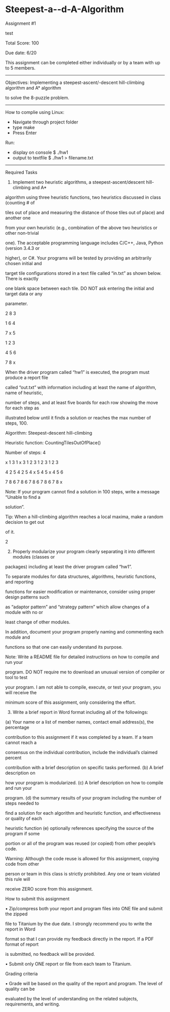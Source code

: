 # Steepest-a--d-A-Algorithm
Assignment #1

test

Total Score: 100

Due date: 6/20

This assignment can be completed either individually or by a team with up to 5 members.

---------------------------------------------------------------------------------------------------------------------

Objectives: Implementing a steepest-ascent/-descent hill-climbing algorithm and A* algorithm

to solve the 8-puzzle problem.

---------------------------------------------------------------------------------------------------------------------
How to complie using Linux:
- Navigate through project folder
- type make
- Press Enter

Run:
- display on console $ ./hw1
- output to textfile $ ./hw1 > filename.txt

---------------------------------------------------------------------------------------------------------------------

Required Tasks

1. Implement two heuristic algorithms, a steepest-ascent/descent hill-climbing and A*

algorithm using three heuristic functions, two heuristics discussed in class (counting # of

tiles out of place and measuring the distance of those tiles out of place) and another one

from your own heuristic (e.g., combination of the above two heuristics or other non-trivial

one). The acceptable programming language includes C/C++, Java, Python (version 3.4.3 or

higher), or C#. Your programs will be tested by providing an arbitrarily chosen initial and

target tile configurations stored in a text file called “in.txt” as shown below. There is exactly

one blank space between each tile. DO NOT ask entering the initial and target data or any

parameter.

2 8 3

1 6 4

7 x 5

1 2 3

4 5 6

7 8 x

When the driver program called “hw1” is executed, the program must produce a report file

called “out.txt” with information including at least the name of algorithm, name of heuristic,

number of steps, and at least five boards for each row showing the move for each step as

illustrated below until it finds a solution or reaches the max number of steps, 100.

Algorithm: Steepest-descent hill-climbing

Heuristic function: CountingTilesOutOfPlace()

Number of steps: 4

x 1 3 1 x 3 1 2 3 1 2 3 1 2 3

4 2 5 4 2 5 4 x 5 4 5 x 4 5 6

7 8 6 7 8 6 7 8 6 7 8 6 7 8 x

Note: If your program cannot find a solution in 100 steps, write a message “Unable to find a

solution”.

Tip: When a hill-climbing algorithm reaches a local maxima, make a random decision to get out

of it.

2

2. Properly modularize your program clearly separating it into different modules (classes or

packages) including at least the driver program called “hw1”.

To separate modules for data structures, algorithms, heuristic functions, and reporting

functions for easier modification or maintenance, consider using proper design patterns such

as “adaptor pattern” and “strategy pattern” which allow changes of a module with no or

least change of other modules.

In addition, document your program properly naming and commenting each module and

functions so that one can easily understand its purpose.

Note: Write a README file for detailed instructions on how to compile and run your

program. DO NOT require me to download an unusual version of compiler or tool to test

your program. I am not able to compile, execute, or test your program, you will receive the

minimum score of this assignment, only considering the effort.

3. Write a brief report in Word format including all of the followings:

(a) Your name or a list of member names, contact email address(s), the percentage

contribution to this assignment if it was completed by a team. If a team cannot reach a

consensus on the individual contribution, include the individual’s claimed percent

contribution with a brief description on specific tasks performed. (b) A brief description on

how your program is modularized. (c) A brief description on how to compile and run your

program. (d) the summary results of your program including the number of steps needed to

find a solution for each algorithm and heuristic function, and effectiveness or quality of each

heuristic function (e) optionally references specifying the source of the program if some

portion or all of the program was reused (or copied) from other people’s code.

Warning: Although the code reuse is allowed for this assignment, copying code from other

person or team in this class is strictly prohibited. Any one or team violated this rule will

receive ZERO score from this assignment.

How to submit this assignment

• Zip/compress both your report and program files into ONE file and submit the zipped

file to Titanium by the due date. I strongly recommend you to write the report in Word

format so that I can provide my feedback directly in the report. If a PDF format of report

is submitted, no feedback will be provided.

• Submit only ONE report or file from each team to Titanium.

Grading criteria

• Grade will be based on the quality of the report and program. The level of quality can be

evaluated by the level of understanding on the related subjects, requirements, and writing.
